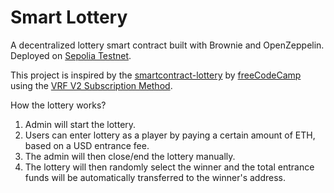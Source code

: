 # Smart Lottery
A decentralized lottery smart contract built with Brownie and OpenZeppelin. Deployed on [Sepolia Testnet](https://sepolia.dev/).

This project is inspired by the [smartcontract-lottery](https://github.com/PatrickAlphaC/smartcontract-lottery) by [freeCodeCamp](https://www.youtube.com/watch?v=M576WGiDBdQ&list=PLzRreXG8NJkK0Vuvh-cbx6KJy8t8ml2OG&index=37) using the [VRF V2 Subscription Method](https://docs.chain.link/vrf/v2/subscription).

How the lottery works?
1. Admin will start the lottery.
2. Users can enter lottery as a player by paying a certain amount of ETH, based on a USD entrance fee.
3. The admin will then close/end the lottery manually.
4. The lottery will then randomly select the winner and the total entrance funds will be automatically transferred to the winner's address.